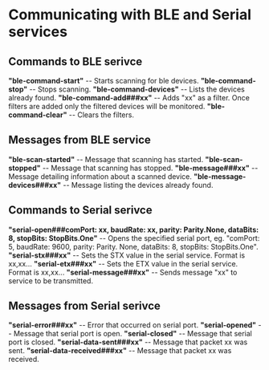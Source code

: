 # Communicating with BLE and Serial services

## Commands to BLE serivce

**"ble-command-start"** -- Starts scanning for ble devices.
**"ble-command-stop"** -- Stops scanning.
**"ble-command-devices"** -- Lists the devices already found.
**"ble-command-add###xx"** -- Adds "xx" as a filter. Once filters are added only the filtered devices will be monitored.
**"ble-command-clear"** -- Clears the filters.

## Messages from BLE service

**"ble-scan-started"** -- Message that scanning has started.
**"ble-scan-stopped"** -- Message that scanning has stopped.
**"ble-message###xx"** -- Message detailing information about a scanned device.
**"ble-message-devices###xx"** -- Message listing the devices already found.

## Commands to Serial serivce

**"serial-open###comPort: xx, baudRate: xx, parity: Parity.None, dataBits: 8, stopBits: StopBits.One"** -- Opens the specified serial port, eg. "comPort: 5, baudRate: 9600,
                                                                                                       parity: Parity.  None, dataBits: 8, stopBits: StopBits.One".
**"serial-stx###xx"** -- Sets the STX value in the serial service. Format is xx,xx...
**"serial-etx###xx"** -- Sets the ETX value in the serial service. Format is xx,xx...
**"serial-message###xx"** -- Sends message "xx" to service to be transmitted.

## Messages from Serial serivce

**"serial-error###xx"** -- Error that occurred on serial port.
**"serial-opened"** -- Message that serial port is open.
**"serial-closed"** -- Message that serial port is closed.
**"serial-data-sent###xx"** -- Message that packet xx was sent.
**"serial-data-received###xx"** -- Message that packet xx was received.